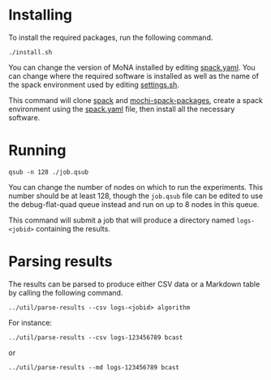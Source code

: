 # Installing

To install the required packages, run the following command.

```
./install.sh
```

You can change the version of MoNA installed by editing [spack.yaml](spack.yaml).
You can change where the required software is installed as well as
the name of the spack environment used by editing [settings.sh](settings.sh).

This command will clone [spack](https://github.com/spack/spack) and
[mochi-spack-packages](https://github.com/mochi-hpc/mochi-spack-packages),
create a spack environment using the [spack.yaml](spack.yaml) file,
then install all the necessary software.

# Running

```
qsub -n 128 ./job.qsub
```

You can change the number of nodes on which to run the experiments.
This number should be at least 128, though the `job.qsub` file can
be edited to use the debug-flat-quad queue instead and run on up to
8 nodes in this queue.

This command will submit a job that will produce a directory named
`logs-<jobid>` containing the results.

# Parsing results

The results can be parsed to produce either CSV data or a Markdown table
by calling the following command.

```
../util/parse-results --csv logs-<jobid> algorithm
```

For instance:

```
../util/parse-results --csv logs-123456789 bcast
```

or

```
../util/parse-results --md logs-123456789 bcast
```
